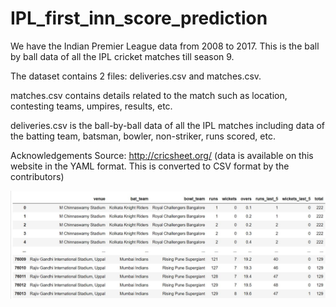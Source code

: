 # IPL_first_inn_score_prediction
We have the Indian Premier League data from 2008 to 2017. This is the ball by ball data of all the IPL cricket matches till season 9.

The dataset contains 2 files: deliveries.csv and matches.csv.

matches.csv contains details related to the match such as location, contesting teams, umpires, results, etc.

deliveries.csv is the ball-by-ball data of all the IPL matches including data of the batting team, batsman, bowler, non-striker, runs scored, etc.

Acknowledgements
Source: http://cricsheet.org/ (data is available on this website in the YAML format. This is converted to CSV format by the contributors)

![IPL_dataset](/1.JPG)
